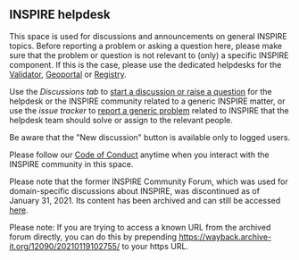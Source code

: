 ## INSPIRE helpdesk 
This space is used for discussions and announcements on general INSPIRE topics. Before reporting a problem or asking a question here, please make sure that the problem or question is not relevant to (only) a specific INSPIRE component. If this is the case, please use the dedicated helpdesks for the [Validator](https://github.com/INSPIRE-MIF/helpdesk-validator "Validator"), [Geoportal](https://github.com/INSPIRE-MIF/helpdesk-geoportal "Geoportal") or [Registry](https://github.com/INSPIRE-MIF/helpdesk-registry "Registry").

Use the *Discussions tab* to [start a discussion or raise a question](https://github.com/INSPIRE-MIF/helpdesk/discussions/) for the helpdesk or the INSPIRE community related to a generic INSPIRE matter, or use the *issue tracker* to [report a generic problem](https://github.com/INSPIRE-MIF/helpdesk/issues/new?assignees=&labels=&template=report-a-problem-or-bug.md&title= "report a generic problem") related to INSPIRE that the helpdesk team should solve or assign to the relevant people.

Be aware that the "New discussion" button is available only to logged users.

Please follow our [Code of Conduct](code-of-conduct.md) anytime when you interact with the INSPIRE community in this space.

Please note that the former INSPIRE Community Forum, which was used for domain-specific discussions about INSPIRE, was discontinued as of January 31, 2021. Its content has been archived and can still be accessed [here](https://wayback.archive-it.org/12090/20210119102755/https://inspire.ec.europa.eu/forum/).

Please note: If you are trying to access a known URL from the archived forum directly, you can do this by prepending https://wayback.archive-it.org/12090/20210119102755/ to your https URL.
